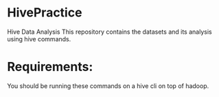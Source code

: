 # HivePractice
Hive Data Analysis
This repository contains the datasets and its analysis using hive commands.

# Requirements:
You should be running these commands on a hive cli on top of hadoop.
